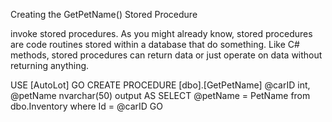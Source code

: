 Creating the GetPetName() Stored Procedure

invoke stored procedures. As you might already
know, stored procedures are code routines stored within a database that do something. Like C# methods,
stored procedures can return data or just operate on data without returning anything.

USE [AutoLot]
GO
CREATE PROCEDURE [dbo].[GetPetName]
@carID int,
@petName nvarchar(50) output
AS
SELECT @petName = PetName from dbo.Inventory where Id = @carID
GO

